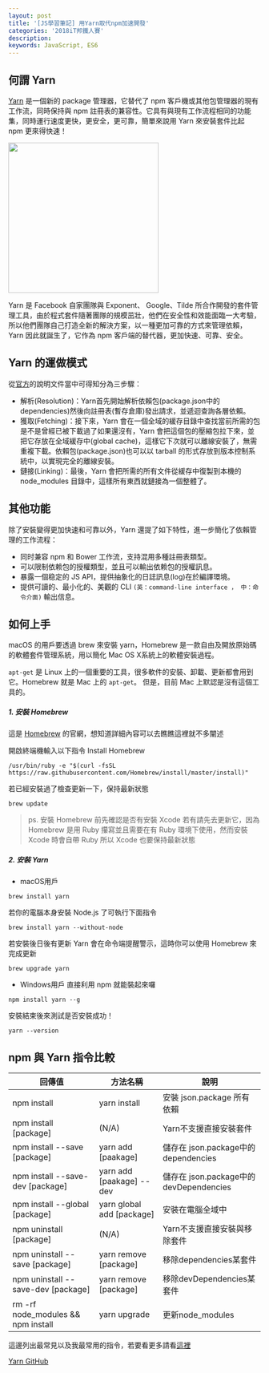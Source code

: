 ```yaml
---
layout: post
title: '[JS學習筆記] 用Yarn取代npm加速開發'
categories: '2018iT邦鐵人賽'
description: 
keywords: JavaScript, ES6
---
```


## 何謂 Yarn
[Yarn](https://yarnpkg.com/zh-Hans/) 是一個新的 package 管理器，它替代了 npm 客戶機或其他包管理器的現有工作流，同時保持與 npm 註冊表的兼容性。它具有與現有工作流程相同的功能集，同時運行速度更快，更安全，更可靠，簡單來說用 Yarn 來安裝套件比起 npm 更來得快速！

<img src="https://yarnpkg.com/assets/og_image.png" width="300">

Yarn 是 Facebook 自家團隊與 Exponent、 Google、Tilde 所合作開發的套件管理工具，由於程式套件隨著團隊的規模茁壯，他們在安全性和效能面臨一大考驗，所以他們團隊自己打造全新的解決方案，以一種更加可靠的方式來管理依賴，Yarn 因此就誕生了，它作為 npm 客戶端的替代器，更加快速、可靠、安全。

## Yarn 的運做模式

從[官方](https://code.facebook.com/posts/1840075619545360/Yarn-a-new-package-manager-for-javascript/)的說明文件當中可得知分為三步驟：

- 解析(Resolution)：Yarn首先開始解析依賴包(package.json中的dependencies)然後向註冊表(暫存倉庫)發出請求，並遞迴查詢各層依賴。
- 獲取(Fetching)：接下來，Yarn 會在一個全域的緩存目錄中查找當前所需的包是不是曾經已被下載過了如果還沒有，Yarn 會把這個包的壓縮包拉下來，並把它存放在全域緩存中(global cache)，這樣它下次就可以離線安裝了，無需重複下載。依賴包(package.json)也可以以 tarball 的形式存放到版本控制系統中，以實現完全的離線安裝。
- 鏈接(Linking)：最後，Yarn 會把所需的所有文件從緩存中復製到本機的    node_modules 目錄中，這樣所有東西就鏈接為一個整體了。

## 其他功能

除了安裝變得更加快速和可靠以外，Yarn 還提了如下特性，進一步簡化了依賴管理的工作流程：
- 同时兼容 npm 和 Bower 工作流，支持混用多種註冊表類型。
- 可以限制依赖包的授權類型，並且可以輸出依赖包的授權訊息。
- 暴露一個稳定的 JS API，提供抽象化的日誌訊息(log)在於編譯環境。
- 提供可讀的、最小化的、美觀的 CLI `(英：command-line interface ， 中：命令介面)` 輸出信息。

## 如何上手
macOS 的用戶要透過 brew 來安裝 yarn，Homebrew 是一款自由及開放原始碼的軟體套件管理系統，用以簡化 Mac OS X系統上的軟體安裝過程。

`apt-get` 是 Linux 上的一個重要的工具，很多軟件的安裝、卸載、更新都會用到它。Homebrew 就是 Mac 上的 `apt-get`。 但是，目前 Mac 上默認是沒有這個工具的。

##### 1. 安裝 Homebrew
這是 [Homebrew](https://brew.sh/) 的官網，想知道詳細內容可以去瞧瞧這裡就不多闡述

開啟終端機輸入以下指令 Install Homebrew
```
/usr/bin/ruby -e "$(curl -fsSL https://raw.githubusercontent.com/Homebrew/install/master/install)"
```
若已經安裝過了檢查更新一下，保持最新狀態
```
brew update
```
>ps. 安裝 Homebrew 前先確認是否有安裝 Xcode 若有請先去更新它，因為 Homebrew 是用 Ruby 攥寫並且需要在有 Ruby 環境下使用，然而安裝 Xcode 時會自帶 Ruby 所以 Xcode 也要保持最新狀態

##### 2. 安裝 Yarn
- macOS用戶

```
brew install yarn
```

若你的電腦本身安裝 Node.js 了可執行下面指令

```
brew install yarn --without-node
```

若安裝後日後有更新 Yarn 會在命令端提醒警示，這時你可以使用 Homebrew 來完成更新

```
brew upgrade yarn
```

- Windows用戶
直接利用 npm 就能裝起來囉

```
npm install yarn --g
```

安裝結束後來測試是否安裝成功！
```
yarn --version
```

## npm 與 Yarn 指令比較

| 回傳值         | 方法名稱          | 說明             |
|---------------|------------------|----------------|
npm install	 |  yarn install |安裝 json.package 所有依賴
npm install [package]	| (N/A)	| Yarn不支援直接安裝套件
npm install --save [package] |	yarn add [paakage] |儲存在 json.package中的dependencies
npm install --save-dev [package] |	yarn add [paakage] --dev |儲存在 json.package中的devDependencies
npm install --global [package] |	yarn global add [package] |安裝在電腦全域中
npm uninstall [package]	|(N/A)|Yarn不支援直接安裝與移除套件
npm uninstall --save [package]	|yarn remove [package]|移除dependencies某套件
npm uninstall --save-dev [package]	|yarn remove [package]|移除devDependencies某套件
rm -rf node_modules && npm install	|yarn upgrade |更新node_modules

這邊列出最常見以及我最常用的指令，若要看更多請看[這裡](https://yarnpkg.com/en/docs/migrating-from-npm)

[Yarn GitHub](https://github.com/yarnpkg/yarn)
